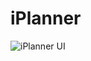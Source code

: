 # iPlanner
![iPlanner UI](https://scontent.fceb2-1.fna.fbcdn.net/v/t1.15752-9/180412771_929858171107307_3287438839742849000_n.png?_nc_cat=109&ccb=1-3&_nc_sid=ae9488&_nc_ohc=5pQXadXB_nUAX8pUzJv&_nc_ht=scontent.fceb2-1.fna&oh=8e8e7e9dbc838c0459bb11928bbcd548&oe=60B7DE33)
